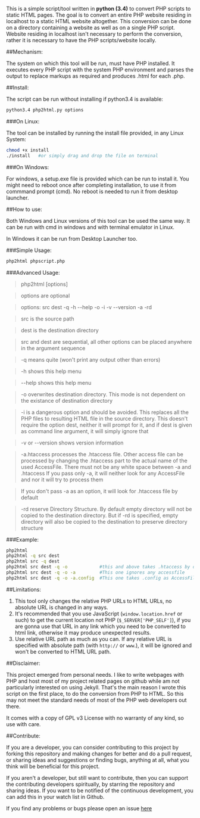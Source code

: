 This is a simple script/tool written in **python (3.4)** to convert PHP scripts to static HTML pages. The goal is to convert an entire PHP website residing in localhost to a static HTML website altogether. This conversion can be done on a directory containing a website as well as on a single PHP script. Website residing in localhost isn't necessary to perform the conversion, rather it is necessary to have the PHP scripts/website locally.

##Mechanism:

The system on which this tool will be run, must have PHP installed. It executes every PHP script with the system PHP environment and parses the output to replace markups as required and produces <span class="quote">.html</span> for each <span class="quote">.php</span>.

##Install:

The script can be run without installing if python3.4 is available:
```bash
python3.4 php2html.py options
```
###On Linux:

The tool can be installed by running the install file provided, in any Linux System:
```bash
chmod +x install
./install   #or simply drag and drop the file on terminal
```      
###On Windows:

For windows, a setup.exe file is provided which can be run to install it. You might need to reboot once after completing installation, to use it from commmand prompt (cmd). No reboot is needed to run it from desktop launcher.

##How to use:

Both Windows and Linux versions of this tool can be used the same way. It can be run with cmd in windows and with terminal emulator in Linux.

In Windows it can be run from Desktop Launcher too.

###Simple Usage:
```bash
php2html phpscript.php
```
###Advanced Usage: 

>php2html [options]
    
>options are optional

>options: src dest -q -h --help -o -i -v --version -a -rd
    
>src is the source path
    
>dest is the destination directory
      
>src and dest are sequential, all other options can be placed
anywhere in the argument sequence
    
>-q means quite (won't print any output other than errors)
    
>-h shows this help menu

>--help shows this help menu
    
>-o overwrites destination directory. 
This mode is not dependent on the existance of destination
directory
    
>-i is a dangerous option and should be avoided. 
This replaces all the PHP files to resulting HTML file
in the source directory. This doesn't require the option dest,
neither it will prompt for it, and if dest is given as
command line argument, it will simply ignore that
      
>-v or --version shows version information
      
>-a.htaccess processes the .htaccess file.
Other access file can be processed by changing the
.htaccess part to the actual name of the used AccessFile.
There must not be any white space between -a and .htaccess
If you pass only -a, it will neither look for any AccessFile and
nor it will try to process them
    
>If you don't pass -a as an option, it will look for .htaccess file
by default
    
>-rd reserve Directory Structure. By default empty directory will not
be copied to the destination directory. But if -rd is specified, empty directory
will also be copied to the destination to preserve directory structure


###Example:

```bash
php2html
php2html -q src dest
php2html src -q dest
php2html src dest -q -o            #this and above takes .htaccess by default as the access file
php2html src dest -q -o -a         #This one ignores any accessfile
php2html src dest -q -o -a.config  #This one takes .config as AccessFile
```

     
##Limitations:

 1. This tool only changes the relative PHP URLs to HTML URLs, no absolute URL is changed in any ways.
 2. It's recommended that you use JavaScript (`window.location.href` or such) to get the current location not PHP (`$_SERVER['PHP_SELF']`), if you are gonna use that URL in any link which you need to be converted to html link, otherwise it may produce unexpected results.
 3. Use relative URL path as much as you can. If any relative URL is specified with absolute path (with `http://` or `www`.), it will be ignored and won't be converted to HTML URL path.

##Disclaimer:

This project emerged from personal needs. I like to write webpages with PHP and host most of my project related pages on github while am not particularly interested on using Jekyll. That's the main reason I wrote this script on the first place, to do the conversion from PHP to HTML. So this may not meet the standard needs of most of the PHP web developers out there.

It comes with a copy of <span class="quote">GPL v3 License</span> with no warranty of any kind, so use with care.


##Contribute:

If you are a developer, you can consider contributing to this project by forking this repository and making changes for better and do a pull request, or sharing ideas and suggestions or finding bugs, anything at all, what you think will be beneficial for this project.

If you aren't a developer, but still want to contribute, then you can support the contributing developers spiritually, by starring the repository and sharing ideas. If you want to be notified of the continuous development, you can add this in your watch list in Github.

If you find any problems or bugs please open an issue [here](https://github.com/neurobin/php2html/issues) 

